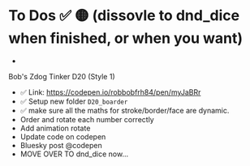 # To Dos ✅ 🟡 (dissovle to dnd_dice when finished, or when you want)
-

Bob's Zdog Tinker D20 (Style 1)
- ✅ Link: https://codepen.io/robbobfrh84/pen/myJaBRr
- ✅ Setup new folder `D20_boarder`
- ✅ make sure all the maths for stroke/border/face are dynamic. 
- Order and rotate each number correctly
- Add animation rotate
- Update code on codepen
- Bluesky post @codepen
- MOVE OVER TO dnd_dice now...